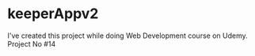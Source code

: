 # keeperAppv2
I've created this project while doing Web Development course on Udemy. Project No #14
